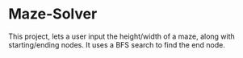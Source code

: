 # Maze-Solver

This project, lets a user input the height/width of a maze, along with starting/ending nodes. It uses a BFS search to find the end node.
